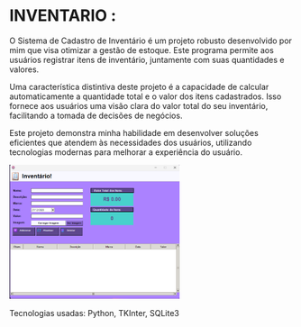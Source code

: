 # INVENTARIO :

O Sistema de Cadastro de Inventário é um projeto robusto desenvolvido por mim que visa otimizar a gestão de estoque. Este programa permite aos usuários registrar itens de inventário, juntamente com suas quantidades e valores.

Uma característica distintiva deste projeto é a capacidade de calcular automaticamente a quantidade total e o valor dos itens cadastrados. Isso fornece aos usuários uma visão clara do valor total do seu inventário, facilitando a tomada de decisões de negócios.

Este projeto demonstra minha habilidade em desenvolver soluções eficientes que atendem às necessidades dos usuários, utilizando tecnologias modernas para melhorar a experiência do usuário.

<img src="https://github.com/Gabriel-D-EV/cad_inventario/blob/main/imagens/cad_inv-img.png?raw=true" width="60%" height="auto">

Tecnologias usadas: Python, TKInter, SQLite3

